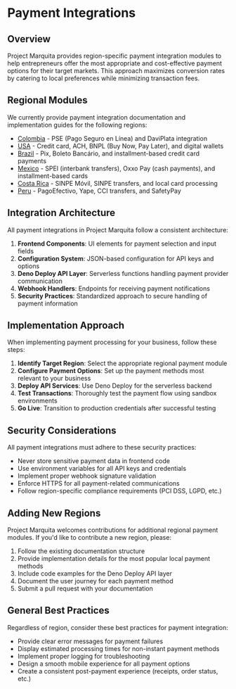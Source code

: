 # Payment Integrations

## Overview

Project Marquita provides region-specific payment integration modules to help entrepreneurs offer the most appropriate and cost-effective payment options for their target markets. This approach maximizes conversion rates by catering to local preferences while minimizing transaction fees.

## Regional Modules

We currently provide payment integration documentation and implementation guides for the following regions:

- [Colombia](./colombia.md) - PSE (Pago Seguro en Línea) and DaviPlata integration
- [USA](./usa.md) - Credit card, ACH, BNPL (Buy Now, Pay Later), and digital wallets
- [Brazil](./brazil.md) - Pix, Boleto Bancário, and installment-based credit card payments
- [Mexico](./mexico.md) - SPEI (interbank transfers), Oxxo Pay (cash payments), and installment-based cards
- [Costa Rica](./costa-rica.md) - SINPE Móvil, SINPE transfers, and local card processing
- [Peru](./peru.md) - PagoEfectivo, Yape, CCI transfers, and SafetyPay

## Integration Architecture

All payment integrations in Project Marquita follow a consistent architecture:

1. **Frontend Components**: UI elements for payment selection and input fields
2. **Configuration System**: JSON-based configuration for API keys and options
3. **Deno Deploy API Layer**: Serverless functions handling payment provider communication
4. **Webhook Handlers**: Endpoints for receiving payment notifications
5. **Security Practices**: Standardized approach to secure handling of payment information

## Implementation Approach

When implementing payment processing for your business, follow these steps:

1. **Identify Target Region**: Select the appropriate regional payment module
2. **Configure Payment Options**: Set up the payment methods most relevant to your business
3. **Deploy API Services**: Use Deno Deploy for the serverless backend
4. **Test Transactions**: Thoroughly test the payment flow using sandbox environments
5. **Go Live**: Transition to production credentials after successful testing

## Security Considerations

All payment integrations must adhere to these security practices:

- Never store sensitive payment data in frontend code
- Use environment variables for all API keys and credentials
- Implement proper webhook signature validation
- Enforce HTTPS for all payment-related communications
- Follow region-specific compliance requirements (PCI DSS, LGPD, etc.)

## Adding New Regions

Project Marquita welcomes contributions for additional regional payment modules. If you'd like to contribute a new region, please:

1. Follow the existing documentation structure
2. Provide implementation details for the most popular local payment methods
3. Include code examples for the Deno Deploy API layer
4. Document the user journey for each payment method
5. Submit a pull request with your documentation

## General Best Practices

Regardless of region, consider these best practices for payment integration:

- Provide clear error messages for payment failures
- Display estimated processing times for non-instant payment methods
- Implement proper logging for troubleshooting
- Design a smooth mobile experience for all payment options
- Create a consistent post-payment experience (receipts, order status, etc.)